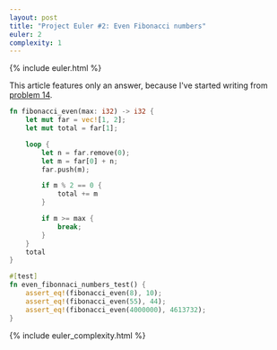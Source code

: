 ```yaml
---
layout: post
title: "Project Euler #2: Even Fibonacci numbers"
euler: 2
complexity: 1
---
```


{% include euler.html %}

This article features only an answer, because I've started writing from [problem 14]("/2021/10/25/project-euler-14-longest-collatz-sequence.html").

```rust
fn fibonacci_even(max: i32) -> i32 {
    let mut far = vec![1, 2];
    let mut total = far[1];

    loop {
        let n = far.remove(0);
        let m = far[0] + n;
        far.push(m);

        if m % 2 == 0 {
            total += m
        }

        if m >= max {
            break;
        }
    }
    total
}

#[test]
fn even_fibonnaci_numbers_test() {
    assert_eq!(fibonacci_even(8), 10);
    assert_eq!(fibonacci_even(55), 44);
    assert_eq!(fibonacci_even(4000000), 4613732);
}
```

{% include euler_complexity.html %}
